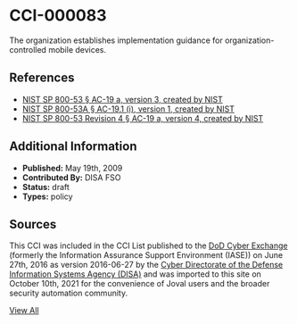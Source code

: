 # CCI-000083

The organization establishes implementation guidance for organization-controlled mobile devices.

## References ##

* [NIST SP 800-53 § AC-19 a, version 3, created by NIST](http://csrc.nist.gov/publications/PubsSPs.html)
* [NIST SP 800-53A § AC-19.1 (i), version 1, created by NIST](http://csrc.nist.gov/publications/PubsSPs.html)
* [NIST SP 800-53 Revision 4 § AC-19 a, version 4, created by NIST](http://csrc.nist.gov/publications/PubsSPs.html)


## Additional Information ##

* **Published:** May 19th, 2009
* **Contributed By:** DISA FSO
* **Status:** draft
* **Types:** policy

## Sources ##

This CCI was included in the CCI List published to the [DoD Cyber Exchange](https://public.cyber.mil/stigs/cci/)
(formerly the Information Assurance Support Environment (IASE)) on June 27th, 2016 as version
2016-06-27 by the [Cyber Directorate of the Defense Information Systems Agency (DISA)](https://public.cyber.mil/about-cyber/)
and was imported to this site on October 10th, 2021 for the convenience of Joval users and the broader
security automation community.

[View All](../README.md)
